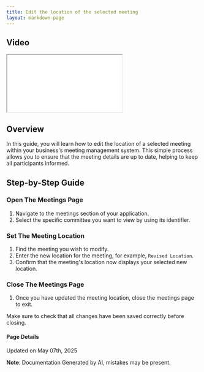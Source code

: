 ```yaml
---
title: Edit the location of the selected meeting
layout: markdown-page
---
```


## Video 
<div class="container my-5">
	<div class="embed-responsive embed-responsive-16by9">
		<iframe class="embed-responsive-item" src="..\media\meetings\edit_the_location_of_the_selected_meeting\Edit_the_location_of_the_selected_meeting.webm" allowfullscreen></iframe>
	</div>
</div>

## Overview
In this guide, you will learn how to edit the location of a selected meeting within your business's meeting management system. This simple process allows you to ensure that the meeting details are up to date, helping to keep all participants informed.

## Step-by-Step Guide

### Open The Meetings Page
1. Navigate to the meetings section of your application.
2. Select the specific committee you want to view by using its identifier.

### Set The Meeting Location
1. Find the meeting you wish to modify.
2. Enter the new location for the meeting, for example, `Revised Location`.
3. Confirm that the meeting's location now displays your selected new location.

### Close The Meetings Page
1. Once you have updated the meeting location, close the meetings page to exit. 

Make sure to check that all changes have been saved correctly before closing.

#### Page Details
Updated on May 07th, 2025

**Note**: Documentation Generated by AI, mistakes may be present.